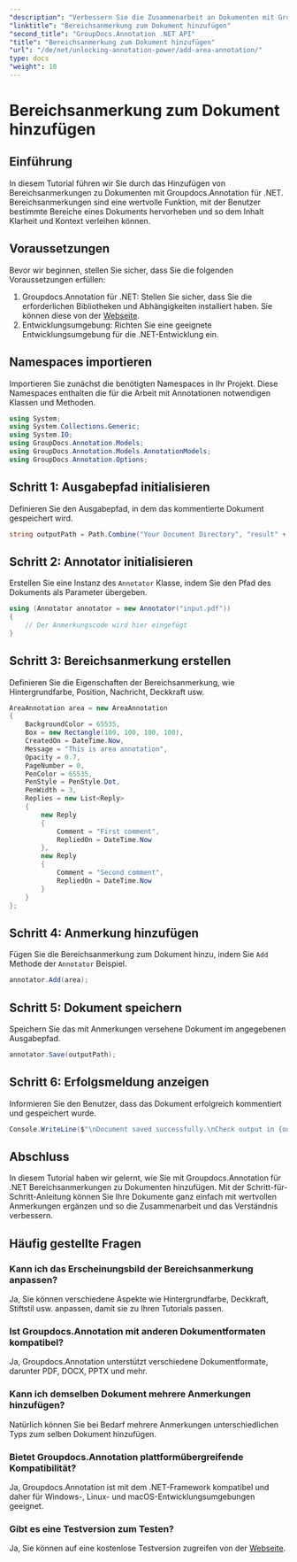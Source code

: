 ```yaml
---
"description": "Verbessern Sie die Zusammenarbeit an Dokumenten mit Groupdocs.Annotation für .NET. Erfahren Sie Schritt für Schritt, wie Sie Bereichsanmerkungen hinzufügen."
"linktitle": "Bereichsanmerkung zum Dokument hinzufügen"
"second_title": "GroupDocs.Annotation .NET API"
"title": "Bereichsanmerkung zum Dokument hinzufügen"
"url": "/de/net/unlocking-annotation-power/add-area-annotation/"
type: docs
"weight": 10
---
```


# Bereichsanmerkung zum Dokument hinzufügen

## Einführung
In diesem Tutorial führen wir Sie durch das Hinzufügen von Bereichsanmerkungen zu Dokumenten mit Groupdocs.Annotation für .NET. Bereichsanmerkungen sind eine wertvolle Funktion, mit der Benutzer bestimmte Bereiche eines Dokuments hervorheben und so dem Inhalt Klarheit und Kontext verleihen können.
## Voraussetzungen
Bevor wir beginnen, stellen Sie sicher, dass Sie die folgenden Voraussetzungen erfüllen:
1. Groupdocs.Annotation für .NET: Stellen Sie sicher, dass Sie die erforderlichen Bibliotheken und Abhängigkeiten installiert haben. Sie können diese von der [Webseite](https://releases.groupdocs.com/annotation/net/).
2. Entwicklungsumgebung: Richten Sie eine geeignete Entwicklungsumgebung für die .NET-Entwicklung ein.

## Namespaces importieren
Importieren Sie zunächst die benötigten Namespaces in Ihr Projekt. Diese Namespaces enthalten die für die Arbeit mit Annotationen notwendigen Klassen und Methoden.
```csharp
using System;
using System.Collections.Generic;
using System.IO;
using GroupDocs.Annotation.Models;
using GroupDocs.Annotation.Models.AnnotationModels;
using GroupDocs.Annotation.Options;
```

## Schritt 1: Ausgabepfad initialisieren
Definieren Sie den Ausgabepfad, in dem das kommentierte Dokument gespeichert wird.
```csharp
string outputPath = Path.Combine("Your Document Directory", "result" + Path.GetExtension("input.pdf"));
```
## Schritt 2: Annotator initialisieren
Erstellen Sie eine Instanz des `Annotator` Klasse, indem Sie den Pfad des Dokuments als Parameter übergeben.
```csharp
using (Annotator annotator = new Annotator("input.pdf"))
{
    // Der Anmerkungscode wird hier eingefügt
}
```
## Schritt 3: Bereichsanmerkung erstellen
Definieren Sie die Eigenschaften der Bereichsanmerkung, wie Hintergrundfarbe, Position, Nachricht, Deckkraft usw.
```csharp
AreaAnnotation area = new AreaAnnotation
{
    BackgroundColor = 65535,
    Box = new Rectangle(100, 100, 100, 100),
    CreatedOn = DateTime.Now,
    Message = "This is area annotation",
    Opacity = 0.7,
    PageNumber = 0,
    PenColor = 65535,
    PenStyle = PenStyle.Dot,
    PenWidth = 3,
    Replies = new List<Reply>
    {
        new Reply
        {
            Comment = "First comment",
            RepliedOn = DateTime.Now
        },
        new Reply
        {
            Comment = "Second comment",
            RepliedOn = DateTime.Now
        }
    }
};
```
## Schritt 4: Anmerkung hinzufügen
Fügen Sie die Bereichsanmerkung zum Dokument hinzu, indem Sie `Add` Methode der `Annotator` Beispiel.
```csharp
annotator.Add(area);
```
## Schritt 5: Dokument speichern
Speichern Sie das mit Anmerkungen versehene Dokument im angegebenen Ausgabepfad.
```csharp
annotator.Save(outputPath);
```
## Schritt 6: Erfolgsmeldung anzeigen
Informieren Sie den Benutzer, dass das Dokument erfolgreich kommentiert und gespeichert wurde.
```csharp
Console.WriteLine($"\nDocument saved successfully.\nCheck output in {outputPath}.");
```

## Abschluss
In diesem Tutorial haben wir gelernt, wie Sie mit Groupdocs.Annotation für .NET Bereichsanmerkungen zu Dokumenten hinzufügen. Mit der Schritt-für-Schritt-Anleitung können Sie Ihre Dokumente ganz einfach mit wertvollen Anmerkungen ergänzen und so die Zusammenarbeit und das Verständnis verbessern.
## Häufig gestellte Fragen
### Kann ich das Erscheinungsbild der Bereichsanmerkung anpassen?
Ja, Sie können verschiedene Aspekte wie Hintergrundfarbe, Deckkraft, Stiftstil usw. anpassen, damit sie zu Ihren Tutorials passen.
### Ist Groupdocs.Annotation mit anderen Dokumentformaten kompatibel?
Ja, Groupdocs.Annotation unterstützt verschiedene Dokumentformate, darunter PDF, DOCX, PPTX und mehr.
### Kann ich demselben Dokument mehrere Anmerkungen hinzufügen?
Natürlich können Sie bei Bedarf mehrere Anmerkungen unterschiedlichen Typs zum selben Dokument hinzufügen.
### Bietet Groupdocs.Annotation plattformübergreifende Kompatibilität?
Ja, Groupdocs.Annotation ist mit dem .NET-Framework kompatibel und daher für Windows-, Linux- und macOS-Entwicklungsumgebungen geeignet.
### Gibt es eine Testversion zum Testen?
Ja, Sie können auf eine kostenlose Testversion zugreifen von der [Webseite](https://releases.groupdocs.com/).